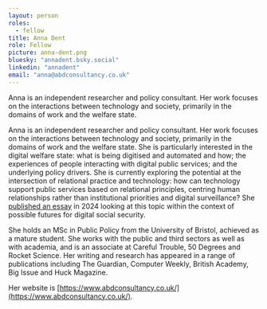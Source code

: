 ```yaml
---
layout: person
roles:
  - fellow
title: Anna Dent
role: Fellow
picture: anna-dent.png
bluesky: "annadent.bsky.social"
linkedin: "annadent"
email: "anna@abdconsultancy.co.uk"
---
```

Anna is an independent researcher and policy consultant. Her work focuses on the interactions between technology and society, primarily in the domains of work and the welfare state. 

<!--more-->

Anna is an independent researcher and policy consultant. Her work focuses on the interactions between technology and society, primarily in the domains of work and the welfare state. She is particularly interested in the digital welfare state: what is being digitised and automated and how; the experiences of people interacting with digital public services; and the underlying policy drivers. She is currently exploring the potential at the intersection of relational practice and technology: how can technology support public services based on relational principles, centring human relationships rather than institutional priorities and digital surveillance? She [published an essay](https://www.thebritishacademy.ac.uk/publications/digital-social-security-towards-disciplinary-or-relational-futures/) in 2024 looking at this topic within the context of possible futures for digital social security.

She holds an MSc in Public Policy from the University of Bristol, achieved as a mature student. She works with the public and third sectors as well as with academia, and is an associate at Careful Trouble, 50 Degrees and Rocket Science. Her writing and research has appeared in a range of publications including The Guardian, Computer Weekly, British Academy, Big Issue and Huck Magazine.

Her website is [https://www.abdconsultancy.co.uk/](https://www.abdconsultancy.co.uk/).